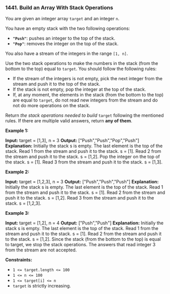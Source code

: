 ### 1441\. Build an Array With Stack Operations

You are given an integer array `target` and an integer `n`.

You have an empty stack with the two following operations:

*   **`"Push"`**: pushes an integer to the top of the stack.
*   **`"Pop"`**: removes the integer on the top of the stack.

You also have a stream of the integers in the range `[1, n]`.

Use the two stack operations to make the numbers in the stack (from the bottom to the top) equal to `target`. You should follow the following rules:

*   If the stream of the integers is not empty, pick the next integer from the stream and push it to the top of the stack.
*   If the stack is not empty, pop the integer at the top of the stack.
*   If, at any moment, the elements in the stack (from the bottom to the top) are equal to `target`, do not read new integers from the stream and do not do more operations on the stack.

Return _the stack operations needed to build_ `target` following the mentioned rules. If there are multiple valid answers, return **any of them**.

**Example 1:**

**Input:** target = \[1,3\], n = 3
**Output:** \["Push","Push","Pop","Push"\]
**Explanation:** Initially the stack s is empty. The last element is the top of the stack.
Read 1 from the stream and push it to the stack. s = \[1\].
Read 2 from the stream and push it to the stack. s = \[1,2\].
Pop the integer on the top of the stack. s = \[1\].
Read 3 from the stream and push it to the stack. s = \[1,3\].

**Example 2:**

**Input:** target = \[1,2,3\], n = 3
**Output:** \["Push","Push","Push"\]
**Explanation:** Initially the stack s is empty. The last element is the top of the stack.
Read 1 from the stream and push it to the stack. s = \[1\].
Read 2 from the stream and push it to the stack. s = \[1,2\].
Read 3 from the stream and push it to the stack. s = \[1,2,3\].

**Example 3:**

**Input:** target = \[1,2\], n = 4
**Output:** \["Push","Push"\]
**Explanation:** Initially the stack s is empty. The last element is the top of the stack.
Read 1 from the stream and push it to the stack. s = \[1\].
Read 2 from the stream and push it to the stack. s = \[1,2\].
Since the stack (from the bottom to the top) is equal to target, we stop the stack operations.
The answers that read integer 3 from the stream are not accepted.

**Constraints:**

*   `1 <= target.length <= 100`
*   `1 <= n <= 100`
*   `1 <= target[i] <= n`
*   `target` is strictly increasing.
